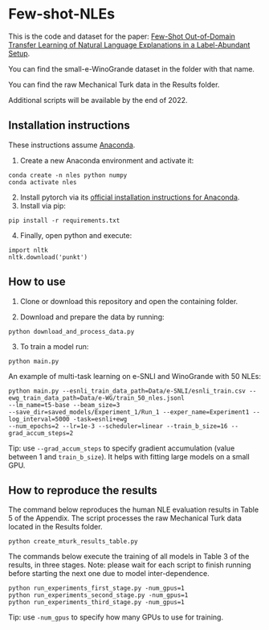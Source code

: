 # Few-shot-NLEs

This is the code and dataset for the paper: [Few-Shot Out-of-Domain Transfer Learning of Natural Language
Explanations in a Label-Abundant Setup](https://arxiv.org/abs/2112.06204).

You can find the small-e-WinoGrande dataset in the folder with that name.

You can find the raw Mechanical Turk data in the Results folder.

Additional scripts will be available by the end of 2022.

## Installation instructions

These instructions assume [Anaconda](https://www.anaconda.com).
1) Create a new Anaconda environment and activate it:
```
conda create -n nles python numpy
conda activate nles
```
2) Install pytorch via its [official installation instructions for Anaconda](https://pytorch.org/get-started/locally/).
3) Install via pip:
```
pip install -r requirements.txt
```
4) Finally, open python and execute:
```
import nltk
nltk.download('punkt')
```


## How to use

1) Clone or download this repository and open the containing folder.

2) Download and prepare the data by running:
```
python download_and_process_data.py
```

3) To train a model run:
```
python main.py
```

An example of multi-task learning on e-SNLI and WinoGrande with 50 NLEs:
```
python main.py --esnli_train_data_path=Data/e-SNLI/esnli_train.csv --ewg_train_data_path=Data/e-WG/train_50_nles.jsonl 
--lm_name=t5-base --beam_size=3 
--save_dir=saved_models/Experiment_1/Run_1 --exper_name=Experiment1 --log_interval=5000 -task=esnli+ewg 
--num_epochs=2 --lr=1e-3 --scheduler=linear --train_b_size=16 --grad_accum_steps=2
```
Tip: use ```--grad_accum_steps``` to specify gradient accumulation (value between 1 and ```train_b_size```). It helps with fitting large models on a small GPU.

## How to reproduce the results

The command below reproduces the human NLE evaluation results in Table 5 of the Appendix. 
The script processes the raw Mechanical Turk data located in the Results folder.    

```
python create_mturk_results_table.py
```

The commands below execute the training of all models in Table 3 of the results, in three stages. Note: please wait for each script to finish running 
before starting the next one due to model inter-dependence.

```
python run_experiments_first_stage.py -num_gpus=1
python run_experiments_second_stage.py -num_gpus=1
python run_experiments_third_stage.py -num_gpus=1
```
Tip: use ```-num_gpus``` to specify how many GPUs to use for training.

